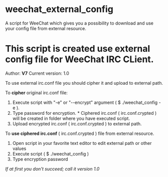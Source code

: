 # weechat_external_config
A script for WeeChat which gives you a possibility to download and use your config file from external resource.

# This script is created use external config file for WeeChat IRC CLient.

Author: **V7**
Current version: 1.0

To use external irc.conf file you should cipher it and upload to external path.

To **cipher** original irc.conf file:

  1. Execute script with "-e" or "--encrypt" argument ( $ ./weechat_config -e ).
  2. Type password for encryption.
    * Ciphered irc.conf ( irc.conf.crypted ) will be created in folder where you have executed script.
  3. Upload encrypted irc.conf ( irc.conf.crypted ) to external path.
  
To **use ciphered irc.conf** ( irc.conf.crypted ) file from external resource.

  1. Open script in your favorite text editor to edit external path or other values
  2. Execute script ( $ ./weechat_config )
  3. Type encryption password
  
_If at first you don't succeed; call it version 1.0_
